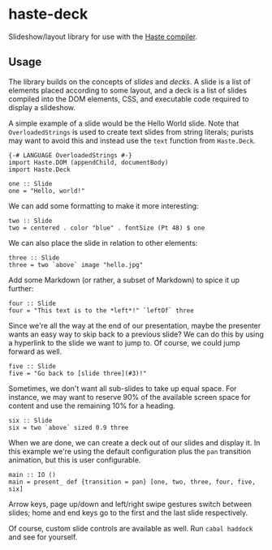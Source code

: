 haste-deck
==========

Slideshow/layout library for use with the
[Haste compiler](http://haste-lang.org).

Usage
-----

The library builds on the concepts of *slides* and *decks*.
A slide is a list of elements placed according to some layout, and a deck is a
list of slides compiled into the DOM elements, CSS, and executable code
required to display a slideshow.

A simple example of a slide would be the Hello World slide.
Note that `OverloadedStrings` is used to create text slides from string
literals; purists may want to avoid this and instead use the `text` function
from `Haste.Deck`.

    {-# LANGUAGE OverloadedStrings #-}
    import Haste.DOM (appendChild, documentBody)
    import Haste.Deck

    one :: Slide
    one = "Hello, world!"

We can add some formatting to make it more interesting:

    two :: Slide
    two = centered . color "blue" . fontSize (Pt 48) $ one

We can also place the slide in relation to other elements:

    three :: Slide
    three = two `above` image "hello.jpg"

Add some Markdown (or rather, a subset of Markdown) to spice it up further:

    four :: Slide
    four = "This text is to the *left*!" `leftOf` three

Since we're all the way at the end of our presentation, maybe the presenter
wants an easy way to skip back to a previous slide? We can do this by using
a hyperlink to the slide we want to jump to. Of course, we could jump forward
as well.

    five :: Slide
    five = "Go back to [slide three](#3)!"

Sometimes, we don't want all sub-slides to take up equal space. For instance,
we may want to reserve 90% of the available screen space for content and use
the remaining 10% for a heading.

    six :: Slide
    six = two `above` sized 0.9 three

When we are done, we can create a deck out of our slides and display it.
In this example we're using the default configuration plus the `pan` transition
animation, but this is user configurable.

    main :: IO ()
    main = present_ def {transition = pan} [one, two, three, four, five, six]

Arrow keys, page up/down and left/right swipe gestures switch between slides;
home and end keys go to the first and the last slide respectively.

Of course, custom slide controls are available as well. Run `cabal haddock` and
see for yourself.
